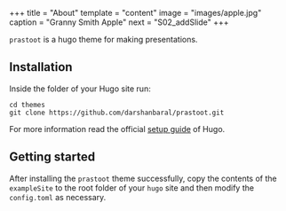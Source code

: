 +++
title = "About"
template = "content"
image = "images/apple.jpg"
caption = "Granny Smith Apple"
next = "S02_addSlide"
+++

`prastoot` is a hugo theme for making presentations.

## Installation

Inside the folder of your Hugo site run:

```
cd themes
git clone https://github.com/darshanbaral/prastoot.git
```

For more information read the official [setup guide](//gohugo.io/overview/installing/) of Hugo.

## Getting started

After installing the `prastoot` theme successfully, copy the contents of the `exampleSite` to the root folder of your `hugo` site and then modify the `config.toml` as necessary.

